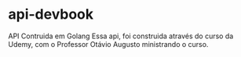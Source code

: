 # api-devbook
API Contruida em Golang
Essa api, foi construida através do curso da Udemy, com o Professor Otávio Augusto ministrando o curso.
